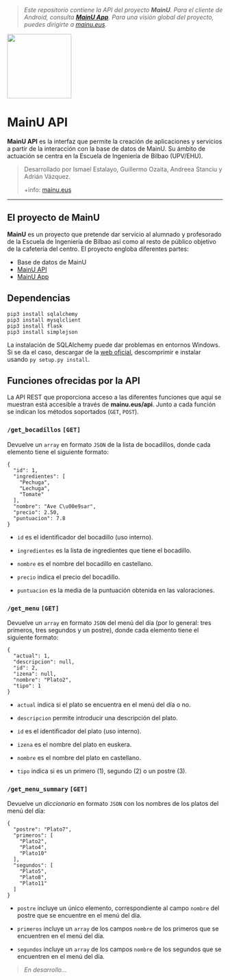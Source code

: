 >*Este repositorio contiene la API del proyecto **MainU**. Para el cliente de Android, consulta [**MainU App**](https://github.com/Gozaita/MainuApp). Para una visión global del proyecto, puedes dirigirte a [mainu.eus](http://mainu.eus).*

<img src=https://i.imgur.com/Wc9VOaZ.png?1 width=150px/>

MainU API
===================

**MainU API** es la interfaz que permite la creación de aplicaciones y servicios a partir de la interacción con la base de datos de MainU. Su ámbito de actuación se centra en la Escuela de Ingeniería de Bilbao (UPV/EHU).

> Desarrollado por Ismael Estalayo, Guillermo Ozaita, Andreea Stanciu y Adrián Vázquez.
>
> +info: [mainu.eus](http://mainu.eus)

----------

El proyecto de MainU
-------------

**MainU** es un proyecto que pretende dar servicio al alumnado y profesorado de la Escuela de Ingeniería de Bilbao así como al resto de público objetivo de la cafetería del centro. El proyecto engloba diferentes partes:
- Base de datos de MainU
- [MainU API](https://github.com/Gozaita/MainuAPI)
- [MainU App](https://github.com/Gozaita/MainuApp)

Dependencias
-------------

```
pip3 install sqlalchemy
pip3 install mysqlclient
pip3 install flask
pip3 install simplejson
```
La instalación de SQLAlchemy puede dar problemas en entornos Windows. Si se da el caso, descargar de la [web oficial](https://www.sqlalchemy.org/download.html), descomprimir e instalar usando `py setup.py install`.

Funciones ofrecidas por la API
-------------

La API REST que proporciona acceso a las diferentes funciones que aquí se muestran está accesible a través de **mainu.eus/api**. Junto a cada función se indican los métodos soportados (`GET`, `POST`).

### `/get_bocadillos` `[GET]`

Devuelve un `array` en formato `JSON` de la lista de bocadillos, donde cada elemento tiene el siguiente formato:
```
{
  "id": 1, 
  "ingredientes": [
    "Pechuga", 
    "Lechuga", 
    "Tomate"
  ], 
  "nombre": "Ave C\u00e9sar", 
  "precio": 2.50, 
  "puntuacion": 7.8
}
```

- `id` es el identificador del bocadillo (uso interno).

- `ingredientes` es la lista de ingredientes que tiene el bocadillo.

- `nombre` es el nombre del bocadillo en castellano.

- `precio` indica el precio del bocadillo.

- `puntuacion` es la media de la puntuación obtenida en las valoraciones.

### `/get_menu` `[GET]`

Devuelve un `array` en formato `JSON` del menú del día (por lo general: tres primeros, tres segundos y un postre), donde cada elemento tiene el siguiente formato:
```
{
  "actual": 1,
  "descripcion": null,
  "id": 2,
  "izena": null,
  "nombre": "Plato2",
  "tipo": 1
}
```
- `actual` indica si el plato se encuentra en el menú del día o no.

- `descripcion` permite introducir una descripción del plato.

- `id` es el identificador del plato (uso interno).

- `izena` es el nombre del plato en euskera.

- `nombre` es el nombre del plato en castellano.

- `tipo` indica si es un primero (1), segundo (2) o un postre (3).

### `/get_menu_summary` `[GET]`

Devuelve un *diccionario* en formato `JSON` con los nombres de los platos del menú del día:
```
{
  "postre": "Plato7",
  "primeros": [
    "Plato2",
    "Plato4",
    "Plato10"
  ],
  "segundos": [
    "Plato5",
    "Plato8",
    "Plato11"
  ]
}
```
- `postre` incluye un único elemento, correspondiente al campo `nombre` del postre que se encuentre en el menú del día.

- `primeros` incluye un `array` de los campos `nombre` de los primeros que se encuentren en el menú del día.

- `segundos` incluye un `array` de los campos `nombre` de los segundos que se encuentren en el menú del día.

> *En desarrollo...*
